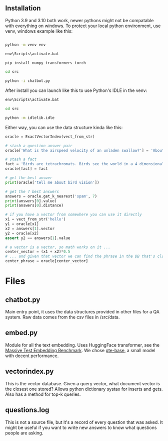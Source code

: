 Installation
----

Python 3.9 and 3.10 both work, newer pythons might not be compatable with everything on windows.
To protect your local python environment, use venv, windows example like this:

```bat

python -m venv env

env\Scripts\activate.bat

pip install numpy transformers torch

cd src

python -i chatbot.py
```

After install you can launch like this to use Python's IDLE in the venv:

```bat
env\Scripts\activate.bat

cd src

python -m idlelib.idle
```

Either way, you can use the data structure kinda like this:

```python
oracle = ExactVectorIndex(vect_from_str)

# stash a question answer pair
oracle['What is the airspeed velocity of an unladen swallow?'] = 'About 25 miles per hour.'

# stash a fact
fact = 'Birds are tetrachromats. Birds see the world in a 4 dimensional color space.'
oracle[fact] = fact

# get the best answer
print(oracle['tell me about bird vision'])

# get the 7 best answers
answers = oracle.get_k_nearest('spam', 7)
print(answers[0].value)
print(answers[0].distance)

# if you have a vector from somewhere you can use it directly
x1 = vect_from_str('hello')
y1 = oracle[x1]
x2 = answers[1].vector
y2 = oracle[x2]
assert y2 == answers[1].value

# a vector is a vector, so math works on it ...
center_vector = (x1 + x2)*0.5
# ... and given that vector we can find the phrase in the DB that's closest
center_phrase = oracle[center_vector]
```

Files
====

chatbot.py
----

Main entry point, it uses the data structures provided in other files for a QA system. Raw data comes from the csv files in /src/data.

embed.py
----

Module for all the text embedding. Uses HuggingFace transformer, see the [Massive Test Embedding Benchmark](https://huggingface.co/spaces/mteb/leaderboard). We chose [gte-base](https://huggingface.co/thenlper/gte-base), a small model with decent performance.


vectorindex.py
----

This is the vector database. Given a query vector, what document vector is the closest one stored? Allows python dictionary systax for inserts and gets. Also has a method for top-k queries.

questions.log
----

This is not a source file, but it's a record of every question that was asked. It might be useful if you want to write new answers to know what questions people are asking.
